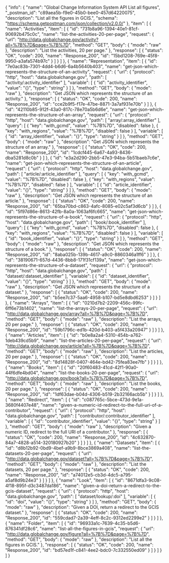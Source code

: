 {
  "info": {
    "name": "Global Change Information System API List all figures",
    "_postman_id": "c89aea5b-f9e0-45b0-bee0-457d64220075",
    "description": "List all the figures in GCIS.",
    "schema": "https://schema.getpostman.com/json/collection/v2.0.0/"
  },
  "item": [
    {
      "name": "Activities",
      "item": [
        {
          "id": "731b8a96-1394-40e1-81cf-90692b475c0c",
          "name": "list-the-activities-20-per-page",
          "request": {
            "url": "http://data.globalchange.gov/activity?all=%7B%7D&page=%7B%7D",
            "method": "GET",
            "body": {
              "mode": "raw"
            },
            "description": "List the activities, 20 per page."
          },
          "response": [
            {
              "status": "OK",
              "code": 200,
              "name": "Response_200",
              "id": "15bd1208-769e-45f8-9950-a3afa574b97c"
            }
          ]
        }
      ]
    },
    {
      "name": "Representation",
      "item": [
        {
          "id": "7e0ac83b-7301-4dd4-b6d6-6a4b5640b403",
          "name": "get-json-which-represents-the-structure-of-an-activity",
          "request": {
            "url": {
              "protocol": "http",
              "host": "data.globalchange.gov",
              "path": [
                "activity/:activity_identifier"
              ],
              "variable": [
                {
                  "id": "activity_identifier",
                  "value": "{}",
                  "type": "string"
                }
              ]
            },
            "method": "GET",
            "body": {
              "mode": "raw"
            },
            "description": "Get JSON which represents the structure of an activity."
          },
          "response": [
            {
              "status": "OK",
              "code": 200,
              "name": "Response_200",
              "id": "cce2b9f5-f17e-47be-8871-3a7af931e70b"
            }
          ]
        },
        {
          "id": "42110b85-912f-43a0-817c-78e70a5b6d6e",
          "name": "get-json-which-represents-the-structure-of-an-array",
          "request": {
            "url": {
              "protocol": "http",
              "host": "data.globalchange.gov",
              "path": [
                "array/:array_identifier"
              ],
              "query": [
                {
                  "key": "with_gcmd",
                  "value": "%7B%7D",
                  "disabled": false
                },
                {
                  "key": "with_regions",
                  "value": "%7B%7D",
                  "disabled": false
                }
              ],
              "variable": [
                {
                  "id": "array_identifier",
                  "value": "{}",
                  "type": "string"
                }
              ]
            },
            "method": "GET",
            "body": {
              "mode": "raw"
            },
            "description": "Get JSON which represents the structure of an array."
          },
          "response": [
            {
              "status": "OK",
              "code": 200,
              "name": "Response_200",
              "id": "1cdcf445-6a67-4a93-8436-dba5281d8c0b"
            }
          ]
        },
        {
          "id": "e3a2d290-2bb5-47e3-94ba-5b51baeb7c6e",
          "name": "get-json-which-represents-the-structure-of-an-article",
          "request": {
            "url": {
              "protocol": "http",
              "host": "data.globalchange.gov",
              "path": [
                "article/:article_identifier"
              ],
              "query": [
                {
                  "key": "with_gcmd",
                  "value": "%7B%7D",
                  "disabled": false
                },
                {
                  "key": "with_regions",
                  "value": "%7B%7D",
                  "disabled": false
                }
              ],
              "variable": [
                {
                  "id": "article_identifier",
                  "value": "{}",
                  "type": "string"
                }
              ]
            },
            "method": "GET",
            "body": {
              "mode": "raw"
            },
            "description": "Get JSON which represents the structure of an article."
          },
          "response": [
            {
              "status": "OK",
              "code": 200,
              "name": "Response_200",
              "id": "65ba70bd-c863-4afc-8085-e02c5af3d6cb"
            }
          ]
        },
        {
          "id": "5f97d86e-8613-42fb-8a0a-1063af6fc665",
          "name": "get-json-which-represents-the-structure-of-a-book",
          "request": {
            "url": {
              "protocol": "http",
              "host": "data.globalchange.gov",
              "path": [
                "book/:book_identifier"
              ],
              "query": [
                {
                  "key": "with_gcmd",
                  "value": "%7B%7D",
                  "disabled": false
                },
                {
                  "key": "with_regions",
                  "value": "%7B%7D",
                  "disabled": false
                }
              ],
              "variable": [
                {
                  "id": "book_identifier",
                  "value": "{}",
                  "type": "string"
                }
              ]
            },
            "method": "GET",
            "body": {
              "mode": "raw"
            },
            "description": "Get JSON which represents the structure of a book."
          },
          "response": [
            {
              "status": "OK",
              "code": 200,
              "name": "Response_200",
              "id": "8aba025b-139b-4617-a9c0-8860346a1ff6"
            }
          ]
        },
        {
          "id": "38190671-657d-4436-8bb8-171f31cf139a",
          "name": "get-json-which-represents-the-structure-of-a-dataset",
          "request": {
            "url": {
              "protocol": "http",
              "host": "data.globalchange.gov",
              "path": [
                "dataset/:dataset_identifier"
              ],
              "variable": [
                {
                  "id": "dataset_identifier",
                  "value": "{}",
                  "type": "string"
                }
              ]
            },
            "method": "GET",
            "body": {
              "mode": "raw"
            },
            "description": "Get JSON which represents the structure of a dataset."
          },
          "response": [
            {
              "status": "OK",
              "code": 200,
              "name": "Response_200",
              "id": "b5ee7c37-5aa6-4958-b107-bd5e8dbd6253"
            }
          ]
        }
      ]
    },
    {
      "name": "Arrays",
      "item": [
        {
          "id": "0210d7b2-2209-456c-99fc-6ff6e73b1402",
          "name": "list-the-arrays-20-per-page",
          "request": {
            "url": "http://data.globalchange.gov/array?all=%7B%7D&page=%7B%7D",
            "method": "GET",
            "body": {
              "mode": "raw"
            },
            "description": "List the arrays, 20 per page."
          },
          "response": [
            {
              "status": "OK",
              "code": 200,
              "name": "Response_200",
              "id": "59b1796c-ed1b-420d-b403-a5f433a20947"
            }
          ]
        }
      ]
    },
    {
      "name": "Articles",
      "item": [
        {
          "id": "b0e8a2a4-5310-454b-a762-1deb439cd5b9",
          "name": "list-the-articles-20-per-page",
          "request": {
            "url": "http://data.globalchange.gov/article?all=%7B%7D&page=%7B%7D",
            "method": "GET",
            "body": {
              "mode": "raw"
            },
            "description": "List the articles, 20 per page."
          },
          "response": [
            {
              "status": "OK",
              "code": 200,
              "name": "Response_200",
              "id": "8d14828f-0407-464e-bd42-75fea83ee7fb"
            }
          ]
        }
      ]
    },
    {
      "name": "Books",
      "item": [
        {
          "id": "20f60483-41cd-42f1-90a0-44f6dfe4bd04",
          "name": "list-the-books-20-per-page",
          "request": {
            "url": "http://data.globalchange.gov/book?all=%7B%7D&page=%7B%7D",
            "method": "GET",
            "body": {
              "mode": "raw"
            },
            "description": "List the books, 20 per page."
          },
          "response": [
            {
              "status": "OK",
              "code": 200,
              "name": "Response_200",
              "id": "1df63dae-b04d-4306-b519-2b32166acb5b"
            }
          ]
        }
      ]
    },
    {
      "name": "Redirect",
      "item": [
        {
          "id": "c087765c-5bce-473d-9e1a-3680f4407e48",
          "name": "given-a-numeric-id-redirect-to-the-full-uri-of-a-contributor",
          "request": {
            "url": {
              "protocol": "http",
              "host": "data.globalchange.gov",
              "path": [
                "contributor/:contributor_identifier"
              ],
              "variable": [
                {
                  "id": "contributor_identifier",
                  "value": "{}",
                  "type": "string"
                }
              ]
            },
            "method": "GET",
            "body": {
              "mode": "raw"
            },
            "description": "Given a numeric ID, redirect to the full URI of a contributor."
          },
          "response": [
            {
              "status": "OK",
              "code": 200,
              "name": "Response_200",
              "id": "4c632870-84a7-4828-a514-320180927b20"
            }
          ]
        }
      ]
    },
    {
      "name": "Datasets",
      "item": [
        {
          "id": "d8b12b92-0bd9-4bef-a9b9-8bce3869a408",
          "name": "list-the-datasets-20-per-page",
          "request": {
            "url": "http://data.globalchange.gov/dataset?all=%7B%7D&page=%7B%7D",
            "method": "GET",
            "body": {
              "mode": "raw"
            },
            "description": "List the datasets, 20 per page."
          },
          "response": [
            {
              "status": "OK",
              "code": 200,
              "name": "Response_200",
              "id": "a74012e5-cb3d-4dc5-a795-a5af8d9b24e3"
            }
          ]
        }
      ]
    },
    {
      "name": "Look",
      "item": [
        {
          "id": "8671dfa3-9c08-4f18-895f-d3c3487da186",
          "name": "given-a-doi-return-a-redirect-to-the-gcis-dataset",
          "request": {
            "url": {
              "protocol": "http",
              "host": "data.globalchange.gov",
              "path": [
                "dataset/lookup/:doi"
              ],
              "variable": [
                {
                  "id": "doi",
                  "value": "{}",
                  "type": "string"
                }
              ]
            },
            "method": "GET",
            "body": {
              "mode": "raw"
            },
            "description": "Given a DOI, return a redirect to the GCIS dataset."
          },
          "response": [
            {
              "status": "OK",
              "code": 200,
              "name": "Response_200",
              "id": "559cdad7-2a39-4eff-8c2c-9312ed2299e2"
            }
          ]
        }
      ]
    },
    {
      "name": "Folder",
      "item": [
        {
          "id": "96933a1c-7639-4c35-b5d6-876341df28c6",
          "name": "list-all-the-figures-in-gcis",
          "request": {
            "url": "http://data.globalchange.gov/figure?all=%7B%7D&page=%7B%7D",
            "method": "GET",
            "body": {
              "mode": "raw"
            },
            "description": "List all the figures in GCIS."
          },
          "response": [
            {
              "status": "OK",
              "code": 200,
              "name": "Response_200",
              "id": "bd57ed1f-c841-4ee2-bdc0-7c332550ed09"
            }
          ]
        }
      ]
    }
  ]
}